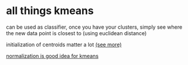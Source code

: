 # all things kmeans

can be used as classifier, once you have your clusters, simply see where the new data point is closest to (using euclidean distance)

initialization of centroids matter a lot [(see more)](https://www.sciencedirect.com/science/article/pii/S0031320319301608)

[normalization is good idea for kmeans](https://stats.stackexchange.com/questions/21222/are-mean-normalization-and-feature-scaling-needed-for-k-means-clustering)

